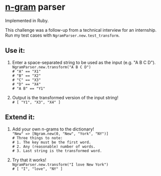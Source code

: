 # [n-gram](https://en.wikipedia.org/wiki/N-gram) parser

Implemented in Ruby.

This challenge was a follow-up from a technical interview for an internship.<br/>
Run my test cases with `NgramParser.new.test_transform`.


## Use it:

1. Enter a space-separated string to be used as the input (e.g. "A B C D").<br/>
   `NgramParser.new.transform("A B C D")`<br/>
   `# "A" == "X1"`<br/>
   `# "B" == "X2"`<br/>
   `# "C" == "X3"`<br/>
   `# "D" == "X4"`<br/>
   `# "A B" == "Y1"`

2. Output is the transformed version of the input string!<br/>
   `# [ "Y1", "X3", "X4" ]`


## Extend it:

1. Add your own n-grams to the dictionary!<br/>
   `"New" => [Ngram.new(0, "New", "York", "NY")]`<br/>
   `# Three things to note:`<br/>
   `# 1. The key must be the first word.`<br/>
   `# 2. Any (reasonable) number of words.`<br/>
   `# 3. Last string is the transformed word.`

2. Try that it works!<br/>
   `NgramParser.new.transform("I love New York")`<br/>
   `# [ "I", "love", "NY" ]`
